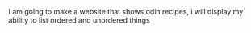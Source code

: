 I am going to make a website that shows odin recipes,
i will display my ability to list ordered and unordered things
